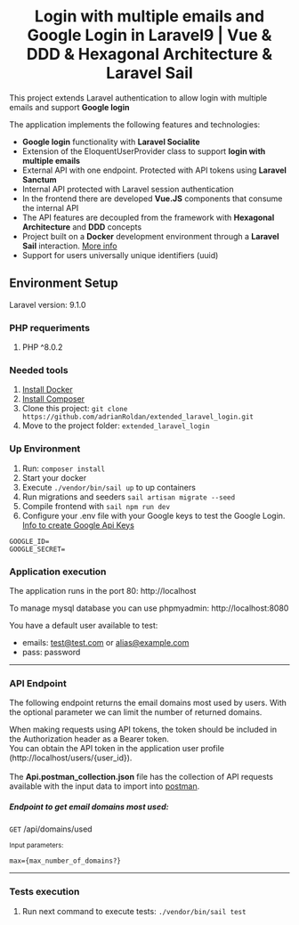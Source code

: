 <h1 align="center">
  Login with multiple emails and Google Login in Laravel9 | Vue & DDD & Hexagonal Architecture & Laravel Sail
</h1>

This project extends Laravel authentication to allow login with multiple emails and support <strong>Google login</strong><br>

The application implements the following features and technologies:

- <strong>Google login</strong> functionality with <strong>Laravel Socialite</strong>
- Extension of the EloquentUserProvider class to support <strong>login with multiple emails</strong>
- External API with one endpoint. Protected with API tokens using <strong>Laravel Sanctum</strong>
- Internal API protected with Laravel session authentication
- In the frontend there are developed <strong>Vue.JS</strong> components that consume the internal API
- The API features are decoupled from the framework with <strong>Hexagonal Architecture</strong> and <strong>DDD</strong> concepts
- Project built on a <strong>Docker</strong> development environment through a <strong>Laravel Sail</strong> interaction. [More info](https://laravel.com/docs/9.x/sail)
- Support for users universally unique identifiers (uuid)

## Environment Setup
Laravel version: 9.1.0
### PHP requeriments
1. PHP ^8.0.2


### Needed tools
1. [Install Docker](https://www.docker.com/get-started)
2. [Install Composer](https://getcomposer.org/download/)
3. Clone this project: `git clone https://github.com/adrianRoldan/extended_laravel_login.git`
4. Move to the project folder: `extended_laravel_login`


### Up Environment
1. Run: `composer install`
2. Start your docker
3. Execute `./vendor/bin/sail up` to up containers
4. Run migrations and seeders `sail artisan migrate --seed`
5. Compile frontend with `sail npm run dev`
6. Configure your .env file with your Google keys to test the Google Login. [Info to create Google Api Keys](https://cloud.google.com/docs/authentication/api-keys)
```dotenv
GOOGLE_ID=
GOOGLE_SECRET=
```


### Application execution

The application runs in the port 80:
http://localhost

To manage mysql database you can use phpmyadmin:
http://localhost:8080

You have a default user available to test:
- emails: test@test.com or alias@example.com
- pass: password

--------

### API Endpoint
The following endpoint returns the email domains most used by users. With the optional parameter we can limit the number of returned domains.<br>

When making requests using API tokens, the token should be included in the Authorization header as a Bearer token.<br>
You can obtain the API token in the application user profile (http://localhost/users/{user_id}). <br><br>
The <strong>Api.postman_collection.json</strong> file has the collection of API requests available with the input data to import into [postman](https://www.postman.com/).

##### Endpoint to get email domains most used:
`GET` /api/domains/used <br>

<small>Input parameters:</small>
```http request
max={max_number_of_domains?}
```
<hr>


### Tests execution

1. Run next command to execute tests: `./vendor/bin/sail test`



